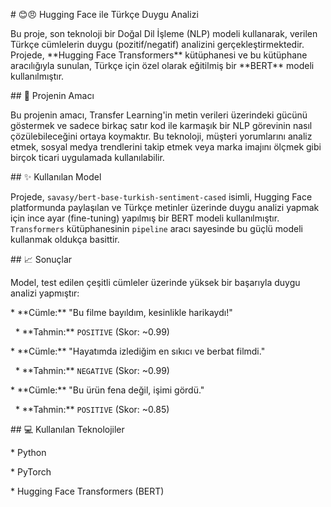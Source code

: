 \# 😊😠 Hugging Face ile Türkçe Duygu Analizi



Bu proje, son teknoloji bir Doğal Dil İşleme (NLP) modeli kullanarak, verilen Türkçe cümlelerin duygu (pozitif/negatif) analizini gerçekleştirmektedir. Projede, \*\*Hugging Face Transformers\*\* kütüphanesi ve bu kütüphane aracılığıyla sunulan, Türkçe için özel olarak eğitilmiş bir \*\*BERT\*\* modeli kullanılmıştır.



\## 🎯 Projenin Amacı



Bu projenin amacı, Transfer Learning'in metin verileri üzerindeki gücünü göstermek ve sadece birkaç satır kod ile karmaşık bir NLP görevinin nasıl çözülebileceğini ortaya koymaktır. Bu teknoloji, müşteri yorumlarını analiz etmek, sosyal medya trendlerini takip etmek veya marka imajını ölçmek gibi birçok ticari uygulamada kullanılabilir.



\## ✨ Kullanılan Model



Projede, `savasy/bert-base-turkish-sentiment-cased` isimli, Hugging Face platformunda paylaşılan ve Türkçe metinler üzerinde duygu analizi yapmak için ince ayar (fine-tuning) yapılmış bir BERT modeli kullanılmıştır. `Transformers` kütüphanesinin `pipeline` aracı sayesinde bu güçlü modeli kullanmak oldukça basittir.



\## 📈 Sonuçlar



Model, test edilen çeşitli cümleler üzerinde yüksek bir başarıyla duygu analizi yapmıştır:



\* \*\*Cümle:\*\* "Bu filme bayıldım, kesinlikle harikaydı!"

&nbsp;   \* \*\*Tahmin:\*\* `POSITIVE` (Skor: ~0.99)

\* \*\*Cümle:\*\* "Hayatımda izlediğim en sıkıcı ve berbat filmdi."

&nbsp;   \* \*\*Tahmin:\*\* `NEGATIVE` (Skor: ~0.99)

\* \*\*Cümle:\*\* "Bu ürün fena değil, işimi gördü."

&nbsp;   \* \*\*Tahmin:\*\* `POSITIVE` (Skor: ~0.85)



\## 💻 Kullanılan Teknolojiler

\* Python

\* PyTorch

\* Hugging Face Transformers (BERT)

